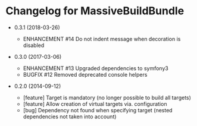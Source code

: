 Changelog for MassiveBuildBundle
================================

* 0.3.1 (2018-03-26)
    * ENHANCEMENT #14 Do not indent message when decoration is disabled

* 0.3.0 (2017-03-06)
    * ENHANCEMENT #13 Upgraded dependencies to symfony3
    * BUGFIX      #12 Removed deprecated console helpers

* 0.2.0 (2014-09-12)
    * [feature] Target is mandatory (no longer possible to build all targets)
    * [feature] Allow creation of virtual targets via. configuration
    * [bug] Dependency not found when specifying target (nested dependencies not taken into account)
